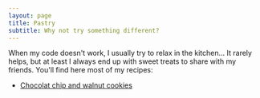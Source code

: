 ```yaml
---
layout: page
title: Pastry
subtitle: Why not try something different?
---
```


When my code doesn't work, I usually try to relax in the kitchen... It rarely helps, but at least I always end up with sweet treats to share with my friends. You'll find here most of my recipes:

- [Chocolat chip and walnut cookies](/_posts/2021-11-13-cookies)
